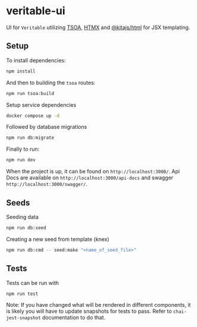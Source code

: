 # veritable-ui

UI for `Veritable` utilizing [TSOA](https://tsoa-community.github.io/docs/getting-started.html), [HTMX](https://htmx.org/) and [@kitajs/html](https://www.npmjs.com/package/@kitajs/html) for JSX templating.

## Setup

To install dependencies:

```bash
npm install
```

And then to building the `tsoa` routes:

```bash
npm run tsoa:build
```

Setup service dependencies

```bash
docker compose up -d
```

Followed by database migrations

```bash
npm run db:migrate
```

Finally to run:

```bash
npm run dev
```

When the project is up, it can be found on `http://localhost:3000/`.
Api Docs are available on `http://localhost:3000/api-docs` and swagger `http://localhost:3000/swagger/`.

## Seeds

Seeding data

```bash
npm run db:seed
```

Creating a new seed from template (knex)

```bash
npm run db:cmd -- seed:make "<name_of_seed_file>"
```

## Tests

Tests can be run with

```bash
npm run test
```

Note: If you have changed what will be rendered in different components, it is likely you will have to update snapshots for tests to pass. Refer to `chai-jest-snapshot` documentation to do that.
